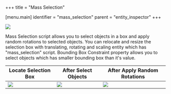 +++
title = "Mass Selection" 

[menu.main]
identifier = "mass_selection"
parent = "entity_inspector"
+++

![](/img/inspectors/entity_inspector/mass_selection/script.png)

Mass Selection script allows you to select objects in a box and apply random rotations to selected objects. You can relocate and resize the selection box with translating, rotating and scaling entity which has "mass_selection" script.
Bounding Box Constraint property allows you to select objects which has smaller bounding box than it's value.

Locate Selection Box | After Select Objects | After Apply Random Rotations
---- | ---- | ----
![](/img/inspectors/entity_inspector/mass_selection/before_selection.png) | ![](/img/inspectors/entity_inspector/mass_selection/after_selection.png) | ![](/img/inspectors/entity_inspector/mass_selection/rotated.png)